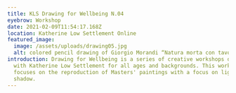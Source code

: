 ```yaml
---
title: KLS Drawing for Wellbeing N.04
eyebrow: Workshop
date: 2021-02-09T11:54:17.168Z
location: Katherine Low Settlement Online
featured_image:
  image: /assets/uploads/drawing05.jpg
  alt: colored pencil drawing of Giorgio Morandi “Natura morta con tavolo”
introduction: Drawing for Wellbeing is a series of creative workshops developed
  with Katherine Low Settlement for all ages and backgrounds. This workshop
  focuses on the reproduction of Masters' paintings with a focus on light and
  shadow.
---
```

